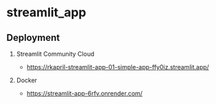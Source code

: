# streamlit_app

## Deployment

1. Streamlit Community Cloud

   - https://rkapril-streamlit-app-01-simple-app-ffy0iz.streamlit.app/

2. Docker

   - https://streamlit-app-6rfv.onrender.com/
